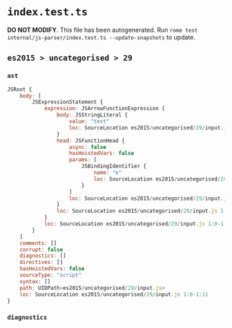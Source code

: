 # `index.test.ts`

**DO NOT MODIFY**. This file has been autogenerated. Run `rome test internal/js-parser/index.test.ts --update-snapshots` to update.

## `es2015 > uncategorised > 29`

### `ast`

```javascript
JSRoot {
	body: [
		JSExpressionStatement {
			expression: JSArrowFunctionExpression {
				body: JSStringLiteral {
					value: "test"
					loc: SourceLocation es2015/uncategorised/29/input.js 1:5-1:11
				}
				head: JSFunctionHead {
					async: false
					hasHoistedVars: false
					params: [
						JSBindingIdentifier {
							name: "e"
							loc: SourceLocation es2015/uncategorised/29/input.js 1:0-1:1 (e)
						}
					]
					loc: SourceLocation es2015/uncategorised/29/input.js 1:0-1:4
				}
				loc: SourceLocation es2015/uncategorised/29/input.js 1:0-1:11
			}
			loc: SourceLocation es2015/uncategorised/29/input.js 1:0-1:11
		}
	]
	comments: []
	corrupt: false
	diagnostics: []
	directives: []
	hasHoistedVars: false
	sourceType: "script"
	syntax: []
	path: UIDPath<es2015/uncategorised/29/input.js>
	loc: SourceLocation es2015/uncategorised/29/input.js 1:0-1:11
}
```

### `diagnostics`

```

```
